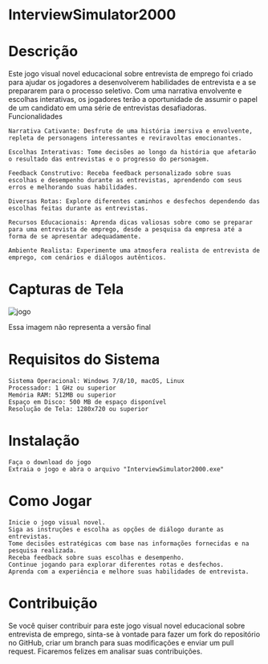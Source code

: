 # InterviewSimulator2000
# Descrição

Este jogo visual novel educacional sobre entrevista de emprego foi criado para ajudar os jogadores a desenvolverem habilidades de entrevista e a se prepararem para o processo seletivo. Com uma narrativa envolvente e escolhas interativas, os jogadores terão a oportunidade de assumir o papel de um candidato em uma série de entrevistas desafiadoras.
Funcionalidades

    Narrativa Cativante: Desfrute de uma história imersiva e envolvente, repleta de personagens interessantes e reviravoltas emocionantes.

    Escolhas Interativas: Tome decisões ao longo da história que afetarão o resultado das entrevistas e o progresso do personagem.

    Feedback Construtivo: Receba feedback personalizado sobre suas escolhas e desempenho durante as entrevistas, aprendendo com seus erros e melhorando suas habilidades.

    Diversas Rotas: Explore diferentes caminhos e desfechos dependendo das escolhas feitas durante as entrevistas.

    Recursos Educacionais: Aprenda dicas valiosas sobre como se preparar para uma entrevista de emprego, desde a pesquisa da empresa até a forma de se apresentar adequadamente.

    Ambiente Realista: Experimente uma atmosfera realista de entrevista de emprego, com cenários e diálogos autênticos.

# Capturas de Tela

![jogo](https://files.catbox.moe/xg0v56.png)

Essa imagem não representa a versão final

# Requisitos do Sistema

    Sistema Operacional: Windows 7/8/10, macOS, Linux
    Processador: 1 GHz ou superior
    Memória RAM: 512MB ou superior
    Espaço em Disco: 500 MB de espaço disponível
    Resolução de Tela: 1280x720 ou superior

# Instalação

    Faça o download do jogo
    Extraia o jogo e abra o arquivo "InterviewSimulator2000.exe"

# Como Jogar

    Inicie o jogo visual novel.
    Siga as instruções e escolha as opções de diálogo durante as entrevistas.
    Tome decisões estratégicas com base nas informações fornecidas e na pesquisa realizada.
    Receba feedback sobre suas escolhas e desempenho.
    Continue jogando para explorar diferentes rotas e desfechos.
    Aprenda com a experiência e melhore suas habilidades de entrevista.

# Contribuição

Se você quiser contribuir para este jogo visual novel educacional sobre entrevista de emprego, sinta-se à vontade para fazer um fork do repositório no GitHub, criar um branch para suas modificações e enviar um pull request. Ficaremos felizes em analisar suas contribuições.